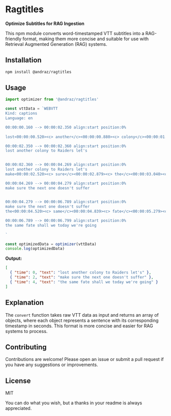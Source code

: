# Ragtitles

**Optimize Subtitles for RAG Ingestion**

This npm module converts word-timestamped VTT subtitles into a RAG-friendly format, making them more concise and suitable for use with Retrieval Augmented Generation (RAG) systems.

## Installation

```bash
npm install @andraz/ragtitles
```

## Usage

```javascript
import optimizer from '@andraz/ragtitles'

const vttData = `WEBVTT
Kind: captions
Language: en

00:00:00.160 --> 00:00:02.350 align:start position:0%
 
lost<00:00:00.520><c> another</c><00:00:00.880><c> colony</c><00:00:01.240><c> to</c><00:00:01.439><c> Raiders</c><00:00:02.120><c> let's</c>

00:00:02.350 --> 00:00:02.360 align:start position:0%
lost another colony to Raiders let's
 

00:00:02.360 --> 00:00:04.269 align:start position:0%
lost another colony to Raiders let's
make<00:00:02.520><c> sure</c><00:00:02.879><c> the</c><00:00:03.040><c> next</c><00:00:03.280><c> one</c><00:00:03.520><c> doesn't</c><00:00:03.840><c> suffer</c>

00:00:04.269 --> 00:00:04.279 align:start position:0%
make sure the next one doesn't suffer
 

00:00:04.279 --> 00:00:06.789 align:start position:0%
make sure the next one doesn't suffer
the<00:00:04.520><c> same</c><00:00:04.839><c> fate</c><00:00:05.279><c> shall</c><00:00:05.640><c> we</c><00:00:06.040><c> today</c><00:00:06.399><c> we're</c><00:00:06.680><c> going</c>

00:00:06.789 --> 00:00:06.799 align:start position:0%
the same fate shall we today we're going
 
`

const optimizedData = optimizer(vttData)
console.log(optimizedData)
```

**Output:**

```json
[
  { "time": 0, "text": "lost another colony to Raiders let's" },
  { "time": 2, "text": "make sure the next one doesn't suffer" },
  { "time": 4, "text": "the same fate shall we today we're going" }
]
```

## Explanation

The `convert` function takes raw VTT data as input and returns an array of objects, where each object represents a sentence with its corresponding timestamp in seconds. This format is more concise and easier for RAG systems to process.

## Contributing

Contributions are welcome! Please open an issue or submit a pull request if you have any suggestions or improvements.

## License

MIT

You can do what you wish, but a thanks in your readme is always appreciated.
